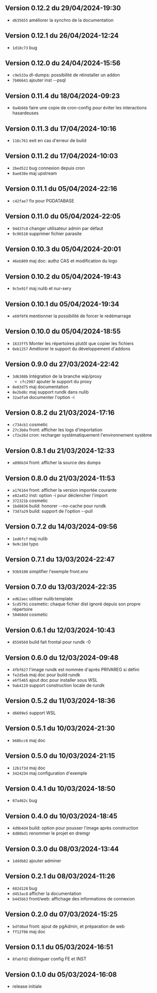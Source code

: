 ## Version 0.12.2 du 29/04/2024-19:30

* `d635655` améliorer la synchro de la documentation

## Version 0.12.1 du 26/04/2024-12:24

* `1d18c73` bug

## Version 0.12.0 du 24/04/2024-15:56

* `c9e533a` dl-dumps: possibilité de réinstaller un addon
* `7b06641` ajouter inst --psql

## Version 0.11.4 du 18/04/2024-09:23

* `9a4b66b` faire une copie de cron-config pour éviter les interactions hasardeuses

## Version 0.11.3 du 17/04/2024-10:16

* `116c761` exit en cas d'erreur de build

## Version 0.11.2 du 17/04/2024-10:03

* `2bed522` bug connexion depuis cron
* `8ae838e` maj upstream

## Version 0.11.1 du 05/04/2024-22:16

* `c42fae7` fix pour PGDATABASE

## Version 0.11.0 du 05/04/2024-22:05

* `94d37c0` changer utilisateur admin par défaut
* `9c96510` supprimer fichier parasite

## Version 0.10.3 du 05/04/2024-20:01

* `46eb809` maj doc: authz CAS et modification du logo

## Version 0.10.2 du 05/04/2024-19:43

* `9c5e91f` maj nulib et nur-sery

## Version 0.10.1 du 05/04/2024-19:34

* `e69f0f6` mentionner la possibilité de forcer le redémarrage

## Version 0.10.0 du 05/04/2024-18:55

* `1633ff5` Monter les répertoires plutôt que copier les fichiers
* `0eb1257` Améliorer le support du développement d'addons

## Version 0.9.0 du 27/03/2024-22:42

* `3d6308b` Intégration de la branche wip/proxy
  * `cfc2987` ajouter le support du proxy
* `0e03d75` maj documentation
* `8e2bd8c` maj support rundk dans nulib
* `32adfa9` documenter l'option -i

## Version 0.8.2 du 21/03/2024-17:16

* `c734cb1` cosmetic
* `27c3b0a` front: afficher les logs d'importation
* `cf2e26d` cron: recharger systématiquement l'environnement système

## Version 0.8.1 du 21/03/2024-12:33

* `a896b34` front: afficher la source des dumps

## Version 0.8.0 du 21/03/2024-11:53

* `a176164` front: afficher la version importée courante
* `e82a452` inst: option -i pour déclencher l'import
* `372321b` cosmetic
* `1bd8836` build: honorer --no-cache pour rundk
* `73d7a29` build: support de l'option --pull

## Version 0.7.2 du 14/03/2024-09:56

* `1ed6fcf` maj nulib
* `9e9c10d` typo

## Version 0.7.1 du 13/03/2024-22:47

* `93b9100` simplifier l'exemple front.env

## Version 0.7.0 du 13/03/2024-22:35

* `ed62aec` utiliser nulib:template
* `5cd5791` cosmetic: chaque fichier dist ignoré depuis son propre répertoire
* `50460dd` cosmetic

## Version 0.6.1 du 12/03/2024-10:43

* `8550569` build fait frontal pour rundk -0

## Version 0.6.0 du 12/03/2024-09:48

* `4fbf627` l'image rundk est nommée d'après PRIVAREG si défini
* `fe2d5eb` maj doc pour build rundk
* `e6f5465` ajout doc pour installer sous WSL
* `9ab4119` support construction locale de rundk

## Version 0.5.2 du 11/03/2024-18:36

* `d6609e5` support WSL

## Version 0.5.1 du 10/03/2024-21:30

* `b68bcc6` maj doc

## Version 0.5.0 du 10/03/2024-21:15

* `12b1f3d` maj doc
* `3424234` maj configuration d'exemple

## Version 0.4.1 du 10/03/2024-18:50

* `07a462c` bug

## Version 0.4.0 du 10/03/2024-18:45

* `4d9b4d4` build: option pour pousser l'image après construction
* `8d88bd1` renommer le projet en dremgr

## Version 0.3.0 du 08/03/2024-13:44

* `1dddb82` ajouter adminer

## Version 0.2.1 du 08/03/2024-11:26

* `682d120` bug
* `d453ac8` afficher la documentation
* `b445bb3` front/web: affichage des informations de connexion

## Version 0.2.0 du 07/03/2024-15:25

* `bdfd0ad` front: ajout de pgAdmin, et préparation de web
* `ff12f86` maj doc

## Version 0.1.1 du 05/03/2024-16:51

* `8fabfd2` distinguer config FE et INST

## Version 0.1.0 du 05/03/2024-16:08

* release initiale
